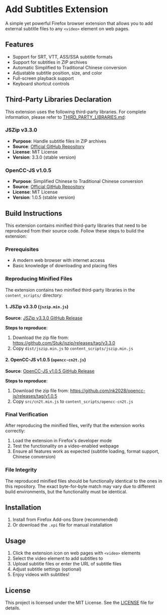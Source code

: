 # Add Subtitles Extension

A simple yet powerful Firefox browser extension that allows you to add external subtitle files to any `<video>` element on web pages.

## Features

- Support for SRT, VTT, ASS/SSA subtitle formats
- Support for subtitles in ZIP archives
- Automatic Simplified to Traditional Chinese conversion
- Adjustable subtitle position, size, and color
- Full-screen playback support
- Keyboard shortcut controls

## Third-Party Libraries Declaration

This extension uses the following third-party libraries. For complete information, please refer to [THIRD_PARTY_LIBRARIES.md](THIRD_PARTY_LIBRARIES.md):

### JSZip v3.3.0
- **Purpose**: Handle subtitle files in ZIP archives
- **Source**: [Official GitHub Repository](https://github.com/Stuk/jszip)
- **License**: MIT License
- **Version**: 3.3.0 (stable version)

### OpenCC-JS v1.0.5
- **Purpose**: Simplified Chinese to Traditional Chinese conversion
- **Source**: [Official GitHub Repository](https://github.com/nk2028/opencc-js)
- **License**: MIT License  
- **Version**: 1.0.5 (stable version)

## Build Instructions

This extension contains minified third-party libraries that need to be reproduced from their source code. Follow these steps to build the extension:

### Prerequisites

- A modern web browser with internet access
- Basic knowledge of downloading and placing files

### Reproducing Minified Files

The extension contains two minified third-party libraries in the `content_scripts/` directory:

#### 1. JSZip v3.3.0 (`jszip.min.js`)

**Source**: [JSZip v3.3.0 GitHub Release](https://github.com/Stuk/jszip/releases/tag/v3.3.0)

**Steps to reproduce**:
1. Download the zip file from: https://github.com/Stuk/jszip/releases/tag/v3.3.0
2. Copy `dist/jszip.min.js` to `content_scripts/jszip.min.js`

#### 2. OpenCC-JS v1.0.5 (`opencc-cn2t.js`)

**Source**: [OpenCC-JS v1.0.5 GitHub Release](https://github.com/nk2028/opencc-js/releases/tag/v1.0.5)

**Steps to reproduce**:
1. Download the zip file from: https://github.com/nk2028/opencc-js/releases/tag/v1.0.5
5. Copy `src/cn2t.min.js` to `content_scripts/opencc-cn2t.js`

### Final Verification

After reproducing the minified files, verify that the extension works correctly:

1. Load the extension in Firefox's developer mode
2. Test the functionality on a video-enabled webpage
3. Ensure all features work as expected (subtitle loading, format support, Chinese conversion)

### File Integrity

The reproduced minified files should be functionally identical to the ones in this repository. The exact byte-for-byte match may vary due to different build environments, but the functionality must be identical.

## Installation

1. Install from Firefox Add-ons Store (recommended)
2. Or download the `.xpi` file for manual installation

## Usage

1. Click the extension icon on web pages with `<video>` elements
2. Select the video element to add subtitles to
3. Upload subtitle files or enter the URL of subtitle files
4. Adjust subtitle settings (optional)
5. Enjoy videos with subtitles!

## License

This project is licensed under the MIT License. See the [LICENSE](LICENSE) file for details.